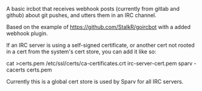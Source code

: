 A basic ircbot that receives webhook posts (currently from gitlab and github)
about git pushes, and utters them in an IRC channel.

Based on the example of https://github.com/StalkR/goircbot with a added
webhook plugin.

If an IRC server is using a self-signed certificate, or another cert not rooted
in a cert from the system's cert store, you can add it like so:

  cat >certs.pem /etc/ssl/certs/ca-certificates.crt irc-server-cert.pem
  sparv -cacerts certs.pem

Currently this is a global cert store is used by Sparv for all IRC servers.
